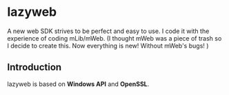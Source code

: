 # lazyweb
A new web SDK strives to be perfect and easy to use. I code it with the experience of coding mLib/mWeb. (I thought mWeb was a piece of trash so I decide to create this. Now everything is new! Without mWeb's bugs! )

## Introduction
lazyweb is based on **Windows API** and **OpenSSL**.
